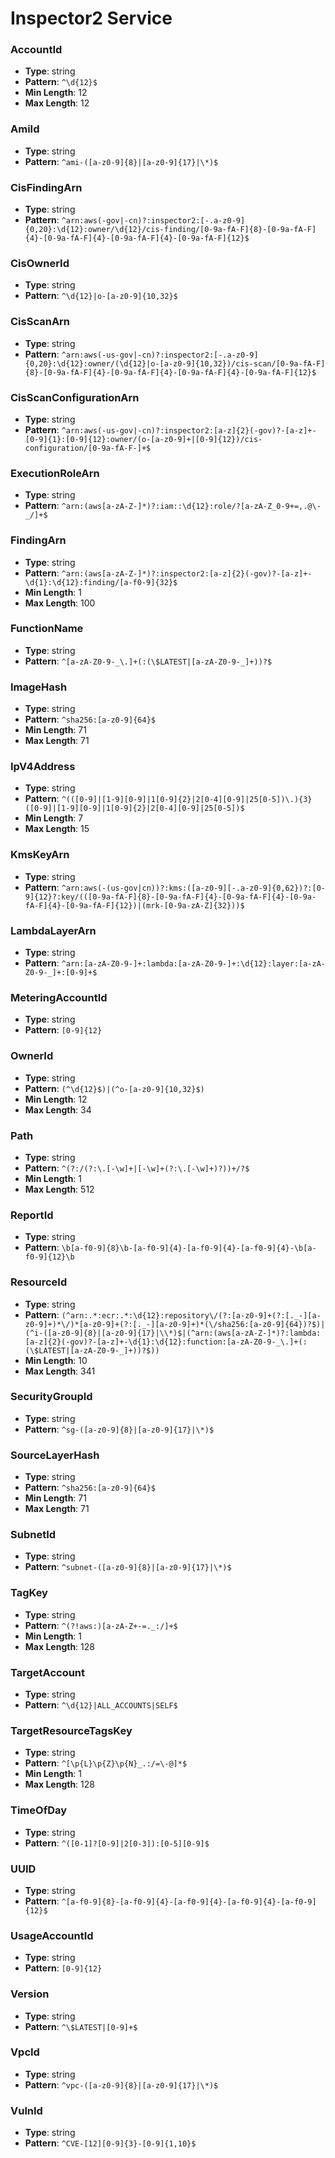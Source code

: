 # Inspector2 Service

### AccountId
- **Type**: string
- **Pattern**: `^\d{12}$`
- **Min Length**: 12
- **Max Length**: 12

### AmiId
- **Type**: string
- **Pattern**: `^ami-([a-z0-9]{8}|[a-z0-9]{17}|\*)$`

### CisFindingArn
- **Type**: string
- **Pattern**: `^arn:aws(-gov|-cn)?:inspector2:[-.a-z0-9]{0,20}:\d{12}:owner/\d{12}/cis-finding/[0-9a-fA-F]{8}-[0-9a-fA-F]{4}-[0-9a-fA-F]{4}-[0-9a-fA-F]{4}-[0-9a-fA-F]{12}$`

### CisOwnerId
- **Type**: string
- **Pattern**: `^\d{12}|o-[a-z0-9]{10,32}$`

### CisScanArn
- **Type**: string
- **Pattern**: `^arn:aws(-us-gov|-cn)?:inspector2:[-.a-z0-9]{0,20}:\d{12}:owner/(\d{12}|o-[a-z0-9]{10,32})/cis-scan/[0-9a-fA-F]{8}-[0-9a-fA-F]{4}-[0-9a-fA-F]{4}-[0-9a-fA-F]{4}-[0-9a-fA-F]{12}$`

### CisScanConfigurationArn
- **Type**: string
- **Pattern**: `^arn:aws(-us-gov|-cn)?:inspector2:[a-z]{2}(-gov)?-[a-z]+-[0-9]{1}:[0-9]{12}:owner/(o-[a-z0-9]+|[0-9]{12})/cis-configuration/[0-9a-fA-F-]+$`

### ExecutionRoleArn
- **Type**: string
- **Pattern**: `^arn:(aws[a-zA-Z-]*)?:iam::\d{12}:role/?[a-zA-Z_0-9+=,.@\-_/]+$`

### FindingArn
- **Type**: string
- **Pattern**: `^arn:(aws[a-zA-Z-]*)?:inspector2:[a-z]{2}(-gov)?-[a-z]+-\d{1}:\d{12}:finding/[a-f0-9]{32}$`
- **Min Length**: 1
- **Max Length**: 100

### FunctionName
- **Type**: string
- **Pattern**: `^[a-zA-Z0-9-_\.]+(:(\$LATEST|[a-zA-Z0-9-_]+))?$`

### ImageHash
- **Type**: string
- **Pattern**: `^sha256:[a-z0-9]{64}$`
- **Min Length**: 71
- **Max Length**: 71

### IpV4Address
- **Type**: string
- **Pattern**: `^(([0-9]|[1-9][0-9]|1[0-9]{2}|2[0-4][0-9]|25[0-5])\.){3}([0-9]|[1-9][0-9]|1[0-9]{2}|2[0-4][0-9]|25[0-5])$`
- **Min Length**: 7
- **Max Length**: 15

### KmsKeyArn
- **Type**: string
- **Pattern**: `^arn:aws(-(us-gov|cn))?:kms:([a-z0-9][-.a-z0-9]{0,62})?:[0-9]{12}?:key/(([0-9a-fA-F]{8}-[0-9a-fA-F]{4}-[0-9a-fA-F]{4}-[0-9a-fA-F]{4}-[0-9a-fA-F]{12})|(mrk-[0-9a-zA-Z]{32}))$`

### LambdaLayerArn
- **Type**: string
- **Pattern**: `^arn:[a-zA-Z0-9-]+:lambda:[a-zA-Z0-9-]+:\d{12}:layer:[a-zA-Z0-9-_]+:[0-9]+$`

### MeteringAccountId
- **Type**: string
- **Pattern**: `[0-9]{12}`

### OwnerId
- **Type**: string
- **Pattern**: `(^\d{12}$)|(^o-[a-z0-9]{10,32}$)`
- **Min Length**: 12
- **Max Length**: 34

### Path
- **Type**: string
- **Pattern**: `^(?:/(?:\.[-\w]+|[-\w]+(?:\.[-\w]+)?))+/?$`
- **Min Length**: 1
- **Max Length**: 512

### ReportId
- **Type**: string
- **Pattern**: `\b[a-f0-9]{8}\b-[a-f0-9]{4}-[a-f0-9]{4}-[a-f0-9]{4}-\b[a-f0-9]{12}\b`

### ResourceId
- **Type**: string
- **Pattern**: `(^arn:.*:ecr:.*:\d{12}:repository\/(?:[a-z0-9]+(?:[._-][a-z0-9]+)*\/)*[a-z0-9]+(?:[._-][a-z0-9]+)*(\/sha256:[a-z0-9]{64})?$)|(^i-([a-z0-9]{8}|[a-z0-9]{17}|\\*)$|(^arn:(aws[a-zA-Z-]*)?:lambda:[a-z]{2}(-gov)?-[a-z]+-\d{1}:\d{12}:function:[a-zA-Z0-9-_\.]+(:(\$LATEST|[a-zA-Z0-9-_]+))?$))`
- **Min Length**: 10
- **Max Length**: 341

### SecurityGroupId
- **Type**: string
- **Pattern**: `^sg-([a-z0-9]{8}|[a-z0-9]{17}|\*)$`

### SourceLayerHash
- **Type**: string
- **Pattern**: `^sha256:[a-z0-9]{64}$`
- **Min Length**: 71
- **Max Length**: 71

### SubnetId
- **Type**: string
- **Pattern**: `^subnet-([a-z0-9]{8}|[a-z0-9]{17}|\*)$`

### TagKey
- **Type**: string
- **Pattern**: `^(?!aws:)[a-zA-Z+-=._:/]+$`
- **Min Length**: 1
- **Max Length**: 128

### TargetAccount
- **Type**: string
- **Pattern**: `^\d{12}|ALL_ACCOUNTS|SELF$`

### TargetResourceTagsKey
- **Type**: string
- **Pattern**: `^[\p{L}\p{Z}\p{N}_.:/=\-@]*$`
- **Min Length**: 1
- **Max Length**: 128

### TimeOfDay
- **Type**: string
- **Pattern**: `^([0-1]?[0-9]|2[0-3]):[0-5][0-9]$`

### UUID
- **Type**: string
- **Pattern**: `^[a-f0-9]{8}-[a-f0-9]{4}-[a-f0-9]{4}-[a-f0-9]{4}-[a-f0-9]{12}$`

### UsageAccountId
- **Type**: string
- **Pattern**: `[0-9]{12}`

### Version
- **Type**: string
- **Pattern**: `^\$LATEST|[0-9]+$`

### VpcId
- **Type**: string
- **Pattern**: `^vpc-([a-z0-9]{8}|[a-z0-9]{17}|\*)$`

### VulnId
- **Type**: string
- **Pattern**: `^CVE-[12][0-9]{3}-[0-9]{1,10}$`

